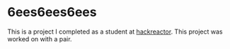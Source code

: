 # 6ees6ees6ees
This is a project I completed as a student at [hackreactor](http://hackreactor.com). This project was worked on with a pair.